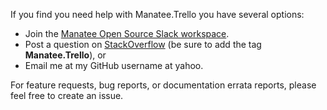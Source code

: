 If you find you need help with Manatee.Trello you have several options:

- Join the [Manatee Open Source Slack workspace](https://join.slack.com/t/manateeopensource/shared_invite/enQtMzU4MjgzMjgyNzU3LWQ0ODM5ZTVhMTVhODY1Mjk5MTIxMjgxZjI2NWRiZWZkYmExMDM0MDRjNGE4OWRkMjYxMTc1M2ViMTZiYzM0OTI).
- Post a question on [StackOverflow](http://www.stackoverflow.com) (be sure to add the tag **Manatee.Trello**), or
- Email me at my GitHub username at yahoo.

For feature requests, bug reports, or documentation errata reports, please feel free to create an issue.
